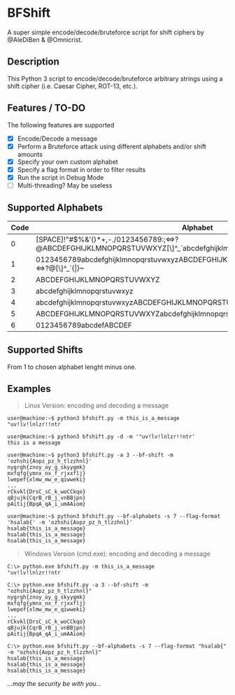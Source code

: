 # BFShift
A super simple encode/decode/bruteforce script for shift ciphers by @AleDiBen & @Omnicrist.

## Description
This Python 3 script to encode/decode/bruteforce arbitrary strings using a shift cipher (i.e. Caesar Cipher, ROT-13, etc.).

## Features / TO-DO
The following features are supported
- [x] Encode/Decode a message
- [x] Perform a Bruteforce attack using different alphabets and/or shift amounts
- [x] Specify your own custom alphabet
- [x] Specify a flag format in order to filter results
- [x] Run the script in Debug Mode
- [ ] Multi-threading? May be useless

## Supported Alphabets
Code | Alphabet
----- | ---------
0 | [SPACE]!"#$%&'()\*+,-./0123456789:;<=>?@ABCDEFGHIJKLMNOPQRSTUVWXYZ[\\]^\_\`abcdefghijklmnopqrstuvwxyz{\|}~
1 | 0123456789abcdefghijklmnopqrstuvwxyzABCDEFGHIJKLMNOPQRSTUVWXYZ!"#$%&'()\*+,-./:;<=>?@[\\]^\_\`{\|}~
2 | ABCDEFGHIJKLMNOPQRSTUVWXYZ
3 | abcdefghijklmnopqrstuvwxyz
4 | abcdefghijklmnopqrstuvwxyzABCDEFGHIJKLMNOPQRSTUVWXYZ
5 | ABCDEFGHIJKLMNOPQRSTUVWXYZabcdefghijklmnopqrstuvwxyz
6 | 0123456789abcdefABCDEF

## Supported Shifts
From 1 to chosen alphabet lenght minus one.

## Examples
> Linux Version: encoding and decoding a message
```
user@machine:~$ python3 bfshift.py -m this_is_a_message
"uv!lv!lnlzr!!ntr

user@machine:~$ python3 bfshift.py -d -m '"uv!lv!lnlzr!!ntr'
this is a message

user@machine:~$ python3 bfshift.py -a 3 --bf-shift -m 'ozhshi{Aopz_pz_h_tlzzhnl}'
nygrgh{znoy_oy_g_skyygmk}
mxfqfg{ymnx_nx_f_rjxxflj}
lwepef{xlmw_mw_e_qiwweki}
...
rCkvkl{DrsC_sC_k_woCCkqo}
qBjujk{CqrB_rB_j_vnBBjpn}
pAitij{BpqA_qA_i_umAAiom}

user@machine:~$ python3 bfshift.py --bf-alphabets -s 7 --flag-format 'hsalab{' -m 'ozhshi{Aopz_pz_h_tlzzhnl}'
hsalab{this_is_a_message}
hsalab{this_is_a_message}
hsalab{this_is_a_message}
```

> Windows Version (cmd.exe): encoding and decoding a message
```
C:\> python.exe bfshift.py -m this_is_a_message
"uv!lv!lnlzr!!ntr

C:\> python.exe bfshift.py -a 3 --bf-shift -m "ozhshi{Aopz_pz_h_tlzzhnl}"
nygrgh{znoy_oy_g_skyygmk}
mxfqfg{ymnx_nx_f_rjxxflj}
lwepef{xlmw_mw_e_qiwweki}
...
rCkvkl{DrsC_sC_k_woCCkqo}
qBjujk{CqrB_rB_j_vnBBjpn}
pAitij{BpqA_qA_i_umAAiom}

C:\> python.exe bfshift.py --bf-alphabets -s 7 --flag-format "hsalab{" -m "ozhshi{Aopz_pz_h_tlzzhnl}"
hsalab{this_is_a_message}
hsalab{this_is_a_message}
hsalab{this_is_a_message}

```

*...may the security be with you...*
